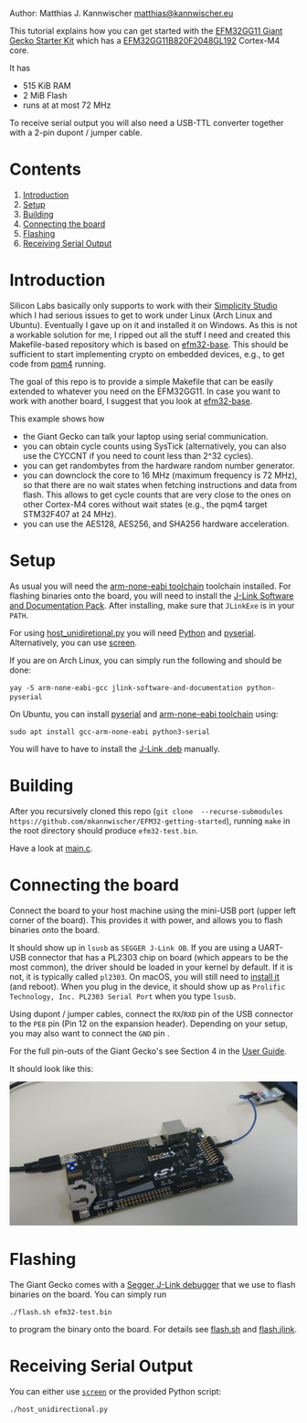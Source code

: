 Author: Matthias J. Kannwischer <matthias@kannwischer.eu>

This tutorial explains how you can get started with the [EFM32GG11 Giant Gecko Starter Kit](https://www.silabs.com/development-tools/mcu/32-bit/efm32gg11-starter-kit) which has a [EFM32GG11B820F2048GL192](https://www.silabs.com/mcu/32-bit/efm32-giant-gecko-gg11/device.efm32gg11b820f2048gl192) Cortex-M4 core.

It has 
- 515 KiB RAM
- 2 MiB Flash
- runs at at most 72 MHz

To receive serial output you will also need a USB-TTL converter together with a 2-pin dupont / jumper cable.

# Contents

1. [Introduction](#introduction)
2. [Setup](#setup)
3. [Building](#building)
4. [Connecting the board](#connecting-the-board)
5. [Flashing](#flashing)
6. [Receiving Serial Output](#receiving-serial-output)

# Introduction
Silicon Labs basically only supports to work with their [Simplicity Studio](https://www.silabs.com/products/development-tools/software/simplicity-studio)
which I had serious issues to get to work under Linux (Arch Linux and Ubuntu).
Eventually I gave up on it and installed it on Windows.
As this is not a workable solution for me, I ripped out all the stuff I need
and created this Makefile-based repository which is based on [efm32-base](https://github.com/ryankurte/efm32-base).
This should be sufficient to start implementing crypto on embedded devices,
e.g., to get code from [pqm4](https://github.com/mupq/pqm4) running.

The goal of this repo is to provide a simple Makefile that can be easily extended to whatever you need on the EFM32GG11. In case you want to work with another board, I suggest that you look at [efm32-base](https://github.com/ryankurte/efm32-base).


This example shows how
- the Giant Gecko can talk your laptop using serial communication.
- you can obtain cycle counts using SysTick (alternatively, you can also use the CYCCNT if you need to count less than 2^32 cycles).
- you can get randombytes from the hardware random number generator.
- you can downclock the core to 16 MHz (maximum frequency is 72 MHz), so that there are no wait states when fetching instructions and data from flash. This allows to get cycle counts that are very close to the ones on other Cortex-M4 cores without wait states (e.g., the pqm4 target STM32F407 at 24 MHz).
- you can use the AES128, AES256, and SHA256 hardware acceleration.

# Setup
As usual you will need the [arm-none-eabi toolchain](https://launchpad.net/gcc-arm-embedded) toolchain installed.
For flashing binaries onto the board, you will need to install the [J-Link Software and Documentation Pack](https://www.segger.com/downloads/jlink/). After installing, make sure that `JLinkExe` is in your `PATH`.

For using [host_unidiretional.py](./host_unidirectional.py) you will need [Python](https://www.python.org/download) and [pyserial](https://pypi.org/project/pyserial/). Alternatively, you can use [screen](https://www.gnu.org/software/screen/).

If you are on Arch Linux, you can simply run the following and should be done:

```
yay -S arm-none-eabi-gcc jlink-software-and-documentation python-pyserial
```

On Ubuntu, you can install [pyserial](https://pypi.org/project/pyserial/) and [arm-none-eabi toolchain](https://launchpad.net/gcc-arm-embedded) using:

```
sudo apt install gcc-arm-none-eabi python3-serial
```
You will have to have to install the [J-Link .deb](https://www.segger.com/downloads/jlink/) manually.


# Building

After you recursively cloned this repo (`git clone  --recurse-submodules https://github.com/mkannwischer/EFM32-getting-started`), running `make` in the root directory should produce `efm32-test.bin`.

Have a look at [main.c](main.c).

# Connecting the board
Connect the board to your host machine using the mini-USB port (upper left corner of the board).
This provides it with power, and allows you to flash binaries onto the board.

It should show up in `lsusb` as `SEGGER J-Link OB`. 
If you are using a UART-USB connector that has a PL2303 chip on board (which appears to be the most common),
the driver should be loaded in your kernel by default. If it is not, it is typically called `pl2303`.
On macOS, you will still need to [install it](http://www.prolific.com.tw/US/ShowProduct.aspx?p_id=229&pcid=41) (and reboot).
When you plug in the device, it should show up as `Prolific Technology, Inc. PL2303 Serial Port` when you type `lsusb`.

Using dupont / jumper cables, connect the `RX`/`RXD` pin of the USB connector to the `PE8` pin (Pin 12 on the expansion header).
Depending on your setup, you may also want to connect the `GND` pin .

For the full pin-outs of the Giant Gecko's see Section 4 in the [User Guide](https://www.silabs.com/documents/public/user-guides/ug287-stk3701.pdf).

It should look like this:

![How to connect the board](connectboard.jpg)

# Flashing

The Giant Gecko comes with a [Segger J-Link debugger](https://www.segger.com/products/debug-probes/j-link/) that we use to flash binaries on the board.
You can simply run

```
./flash.sh efm32-test.bin
``` 
to program the binary onto the board.
For details see [flash.sh](flash.sh) and [flash.jlink](flash.jlink).

# Receiving Serial Output

You can either use [`screen`](https://www.gnu.org/software/screen/) or the provided Python script:

```
./host_unidirectional.py
```
